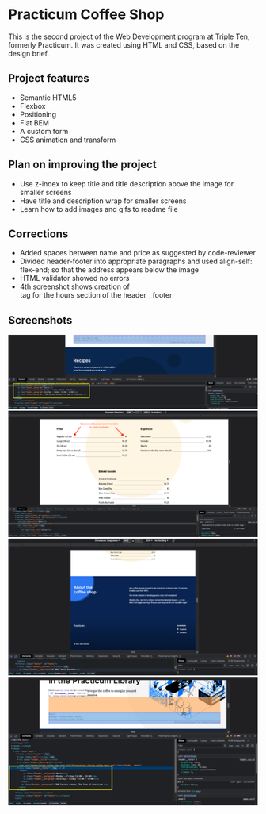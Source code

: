 # Practicum Coffee Shop

This is the second project of the Web Development program at Triple Ten, formerly Practicum. It was created using HTML and CSS, based on the design brief.

## Project features

- Semantic HTML5
- Flexbox
- Positioning
- Flat BEM
- A custom form
- CSS animation and transform

## Plan on improving the project

- Use z-index to keep title and title description above the image for smaller screens
- Have title and description wrap for smaller screens
- Learn how to add images and gifs to readme file

## Corrections

- Added spaces between name and price as suggested by code-reviewer
- Divided header-footer into appropriate paragraphs and used align-self: flex-end; so that the address appears below the image
- HTML validator showed no errors
- 4th screenshot shows creation of <div> tag for the hours section of the header\_\_footer

## Screenshots

![](images/screenshot_header%202023-06-26%20at%2011.44.03%20PM.png)
![](images/screenshot_menu%202023-06-26%20at%2011.33.01%20PM.png)
![](images/screenshot_pulsate%202023-06-24%20at%2010.36.37%20PM.png)
![](images/screenshot%20div%20for%20hours%202023-06-27%20at%209.29.37%20PM.png)
